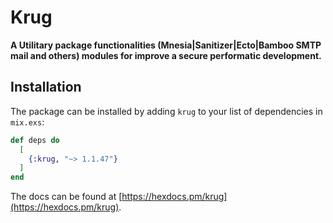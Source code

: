 # Krug

**A Utilitary package functionalities (Mnesia|Sanitizer|Ecto|Bamboo SMTP mail and others) 
modules for improve a secure performatic development.**

## Installation

The package can be installed by adding `krug` to your list of dependencies in `mix.exs`:

```elixir
def deps do
  [
    {:krug, "~> 1.1.47"}
  ]
end
```

The docs can be found at [https://hexdocs.pm/krug](https://hexdocs.pm/krug).

